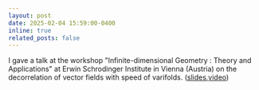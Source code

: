 ```yaml
---
layout: post
date: 2025-02-04 15:59:00-0400
inline: true
related_posts: false
---
```


I gave a talk at the workshop "Infinite-dimensional Geometry : Theory and Applications" at Erwin Schrodinger Institute in Vienna (Austria) on the decorrelation of vector fields with speed of varifolds. ([slides](https://rayanemouhli.github.io/assets/pdf/Vienna_talk.pdf),[video](https://www.youtube.com/watch?v=ds8odUOmPWM))
